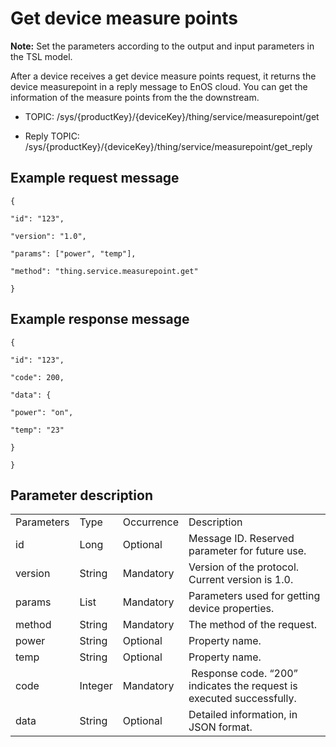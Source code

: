 # Get device measure points

**Note:** Set the parameters according to the output and input parameters in the TSL model.

After a device receives a get device measure points request, it returns
the device measurepoint in a reply message to EnOS cloud. You can get
the information of the measure points from the the downstream.

- TOPIC: /sys/{productKey}/{deviceKey}/thing/service/measurepoint/get

- Reply TOPIC: /sys/{productKey}/{deviceKey}/thing/service/measurepoint/get_reply

## Example request message

```
{

"id": "123",

"version": "1.0",

"params": ["power", "temp"],

"method": "thing.service.measurepoint.get"

}
```

## Example response message

```
{

"id": "123",

"code": 200,

"data": {

"power": "on",

"temp": "23"

}

}
```

## Parameter description

<table>
  <tr>
    <td>Parameters</td>
    <td>Type</td>
    <td>Occurrence </td>
    <td>Description</td>
  </tr>
  <tr>
    <td>id</td>
    <td>Long</td>
    <td>Optional </td>
    <td>Message ID. Reserved parameter for future use.</td>
  </tr>
  <tr>
    <td>version</td>
    <td>String</td>
    <td>Mandatory </td>
    <td>Version of the protocol. Current   version is 1.0. </td>
  </tr>
  <tr>
    <td>params</td>
    <td>List</td>
    <td>Mandatory </td>
    <td>Parameters used for   getting device properties. </td>
  </tr>
  <tr>
    <td>method</td>
    <td>String</td>
    <td>Mandatory</td>
    <td>The method of the   request. </td>
  </tr>
  <tr>
    <td>power</td>
    <td>String</td>
    <td>Optional </td>
    <td>Property name.</td>
  </tr>
  <tr>
    <td>temp</td>
    <td>String</td>
    <td>Optional </td>
    <td>Property name.</td>
  </tr>
  <tr>
    <td>code</td>
    <td>Integer</td>
    <td>Mandatory </td>
    <td>​ Response code. &ldquo;200&rdquo; indicates the request is executed successfully. </td>
  </tr>
  <tr>
    <td>data </td>
    <td>String </td>
    <td>Optional </td>
    <td>Detailed information, in JSON format. </td>
  </tr>
</table>
